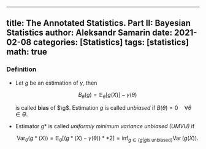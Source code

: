 
---
title: The Annotated Statistics. Part II: Bayesian Statistics
author: Aleksandr Samarin
date: 2021-02-08
categories: [Statistics]
tags: [statistics]
math: true
---

### Definition

* Let $g$ be an estimation of $\gamma$, then

  $$ B_\theta(g) = \mathbb{E}_\theta[g(X)] - \gamma(\theta) $$

  is called **bias** of $\g$. Estimation $g$ is called *unbiased* if $B(\theta) = 0 \quad \forall \theta \in \Theta$.

* Estimator $g*$ is called *uniformly minimum variance unbiased (UMVU)* if

  $$\operatorname{Var}_\theta(g*(X)) = \mathbb{E}_\theta[(g*(X) - \gamma(\theta))**2] = \inf_{g \in \{g|g \text{is unbiased}\} } \operatorname{Var}(g(X)).$$
